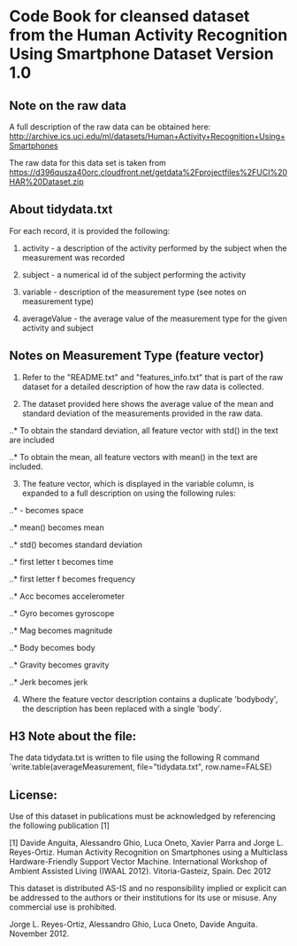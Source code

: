 Code Book for cleansed dataset from the Human Activity Recognition Using Smartphone Dataset Version 1.0
=======

Note on the raw data
-------
A full description of the raw data can be obtained here:
http://archive.ics.uci.edu/ml/datasets/Human+Activity+Recognition+Using+Smartphones 

The raw data for this data set is taken from https://d396qusza40orc.cloudfront.net/getdata%2Fprojectfiles%2FUCI%20HAR%20Dataset.zip 


About tidydata.txt
-------
For each record, it is provided the following:

1. activity - a description of the activity performed by the subject when the measurement was recorded

2. subject - a numerical id of the subject performing the activity

3. variable - description of the measurement type (see notes on measurement type)

4. averageValue - the average value of the measurement type for the given activity and subject

Notes on Measurement Type (feature vector)
-------
1. Refer to the "README.txt" and "features_info.txt" that is part of the raw dataset for a detailed description of how the raw data is collected.

2. The dataset provided here shows the average value of the mean and standard deviation of the measurements provided in the raw data.

..* To obtain the standard deviation, all feature vector with std() in the text are included

..* To obtain the mean, all feature vectors with mean() in the text are included.

3. The feature vector, which is displayed in the variable column, is expanded to a full description on using the following rules:

..* - becomes space

..* mean() becomes mean

..* std() becomes standard deviation

..* first letter t becomes time

..* first letter f becomes frequency

..* Acc becomes accelerometer

..* Gyro becomes gyroscope

..* Mag becomes magnitude

..* Body becomes body

..* Gravity becomes gravity

..* Jerk becomes jerk

4. Where the feature vector description contains a duplicate 'bodybody', the description has been replaced with a single 'body'.


H3 Note about the file:
-------
The data tidydata.txt is written to file using the following R command
`write.table(averageMeasurement, file="tidydata.txt", row.name=FALSE)


License:
-------
Use of this dataset in publications must be acknowledged by referencing the following publication [1] 

[1] Davide Anguita, Alessandro Ghio, Luca Oneto, Xavier Parra and Jorge L. Reyes-Ortiz. Human Activity Recognition on Smartphones using a Multiclass Hardware-Friendly Support Vector Machine. International Workshop of Ambient Assisted Living (IWAAL 2012). Vitoria-Gasteiz, Spain. Dec 2012

This dataset is distributed AS-IS and no responsibility implied or explicit can be addressed to the authors or their institutions for its use or misuse. Any commercial use is prohibited.

Jorge L. Reyes-Ortiz, Alessandro Ghio, Luca Oneto, Davide Anguita. November 2012.

